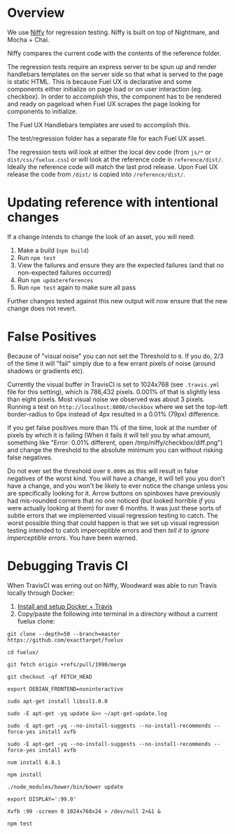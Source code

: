 # Overview
We use [Niffy](https://segment.com/blog/perceptual-diffing-with-niffy/) for regression testing. Niffy is built on top of Nightmare, and Mocha + Chai.

Niffy compares the current code with the contents of the reference folder.

The regression tests require an express server to be spun up and render handlebars templates on the server side so that what is served to the page is static HTML. This is because Fuel UX is declarative and some components either initialize on page load or on user interaction (eg. checkbox). In order to accomplish this, the component has to be rendered and ready on pageload when Fuel UX scrapes the page looking for components to initialize.

The Fuel UX Handlebars templates are used to accomplish this.

The test/regression folder has a separate file for each Fuel UX asset.

The regression tests will look at either the local dev code (from `js/*` or `dist/css/fuelux.css`) or will look at the reference code in `reference/dist/`. Ideally the reference code will match the last prod release. Upon Fuel UX release the code from `/dist/` is copied into `/reference/dist/`.

# Updating reference with intentional changes
If a change intends to change the look of an asset, you will need:

1. Make a build (`npm build`)
2. Run `npm test`
3. View the failures and ensure they are the expected failures (and that no non-expected failures occurred)
4. Run `npm updatereferences`
5. Run `npm test` again to make sure all pass

Further changes tested against this new output will now ensure that the new change does not revert.

# False Positives
Because of "visual noise" you can not set the Threshold to `0`. If you do, 2/3 of the time it will "fail" simply due to a few errant pixels of noise (around shadows or gradients etc).

Currently the visual buffer in TravisCI is set to 1024x768 (see `.travis.yml` file for this setting), which is 786,432 pixels. 0.001% of that is slightly less than eight pixels. Most visual noise we observed was about 3 pixels. Running a test on `http://localhost:8000/checkbox` where we set the top-left border-radius to 0px instead of 4px resulted in a 0.01% (79px) difference. 

If you get false positives more than 1% of the time, look at the number of pixels by which it is failing (When it fails it will tell you by what amount, something like "Error: 0.01% different, open /tmp/niffy/checkbox/diff.png") and change the threshold to the absolute minimum you can without risking false negatives. 

Do not ever set the threshold over `0.009%` as this will result in false negatives of the worst kind. You will have a change, it will tell you you don't have a change, and you won't be likely to ever notice the change unless you are specifically looking for it. Arrow buttons on spinboxes have previously had mis-rounded corners that no one noticed (but looked horrible _if_ you were actually looking at them) for over 6 months. It was just these sorts of subtle errors that we implemented visual regression testing to catch. The worst possible thing that could happen is that we set up visual regression testing intended to catch imperceptible errors and then _tell it to ignore imperceptible errors_. You have been warned.

# Debugging Travis CI
When TravisCI was erring out on Niffy, Woodward was able to run Travis locally through Docker:

1. [Install and setup Docker + Travis](https://docs.travis-ci.com/user/common-build-problems/#Troubleshooting-Locally-in-a-Docker-Image)
2. Copy/paste the following into terminal in a directory without a current fuelux clone:
```
git clone --depth=50 --branch=master https://github.com/exacttarget/fuelux

cd fuelux/

git fetch origin +refs/pull/1990/merge

git checkout -qf FETCH_HEAD

export DEBIAN_FRONTEND=noninteractive

sudo apt-get install libssl1.0.0

sudo -E apt-get -yq update &>> ~/apt-get-update.log

sudo -E apt-get -yq --no-install-suggests --no-install-recommends --force-yes install xvfb

sudo -E apt-get -yq --no-install-suggests --no-install-recommends --force-yes install xvfb

nvm install 6.8.1

npm install

./node_modules/bower/bin/bower update

export DISPLAY=':99.0'

Xvfb :99 -screen 0 1024x768x24 > /dev/null 2>&1 &

npm test

```
